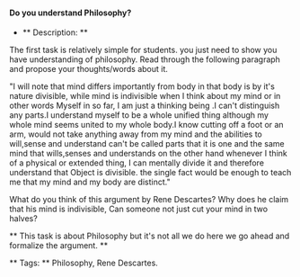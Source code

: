 #### Do you understand Philosophy? 

- ** Description: ** 

The first task is relatively simple for students. you just need to show you have understanding of philosophy. 
 Read through the following paragraph and propose your thoughts/words about it.

"I will note that mind differs importantly from body in that body is by it's nature divisible,
 while mind is indivisible when I think about my mind or in other words Myself in so far,
I am just a thinking being .I can't distinguish any parts.I understand myself to be a whole 
unified thing although my whole mind seems united to my whole body.I know cutting off a foot or an
arm, would not take anything away from my mind and the abilities to will,sense and understand can't
be called parts that it is one and the same mind that wills,senses and understands on the other hand
whenever I think of a physical or extended thing, I can mentally divide it
and therefore understand that Object is divisible. the single fact would be enough to
teach me that my mind and my body are distinct."

What do you think of this argument by Rene Descartes?
Why does he claim that his mind is indivisible, Can someone not just cut your mind in two halves?

** This task is about Philosophy but it's not all we do here we go ahead and formalize the argument. **

** Tags: ** Philosophy, Rene Descartes.
